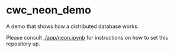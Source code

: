 # cwc_neon_demo
A demo that shows how a distributed database works.

Please consult [./app/neon.ipynb](./app/neon.ipynb) for instructions on how to set this repository up.
